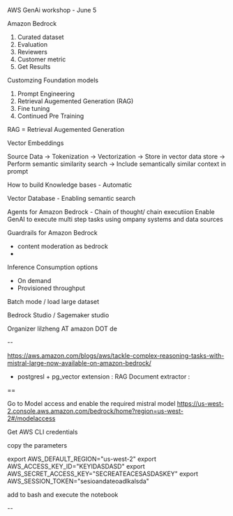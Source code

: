 AWS GenAi workshop - June 5


Amazon Bedrock
1. Curated dataset
2. Evaluation
3. Reviewers
4. Customer metric
5. Get Results


Customzing Foundation models

1. Prompt Engineering
2. Retrieval Augemented Generation (RAG)
3. Fine tuning
4. Continued Pre Training


RAG = Retrieval Augemented Generation


Vector Embeddings

Source Data -> Tokenization -> Vectorization -> Store in vector data store
-> Perform semantic similarity search -> Include semantically similar context in prompt


How to build Knowledge bases - Automatic



Vector Database - Enabling semantic search


Agents for Amazon Bedrock
	- Chain of thought/ chain executiion
Enable GenAI to execute multi step tasks using ompany systems and data sources


Guardrails for Amazon Bedrock
- content moderation as bedrock 
- 

Inference Consumption options
- On demand 
- Provisioned throughput 

Batch mode / load large dataset

Bedrock Studio / Sagemaker studio

Organizer 
lilzheng AT amazon DOT de

--

https://aws.amazon.com/blogs/aws/tackle-complex-reasoning-tasks-with-mistral-large-now-available-on-amazon-bedrock/


- postgresl + pg_vector extension : RAG
Document extractor : 

==

Go to Model access and enable the required mistral model
https://us-west-2.console.aws.amazon.com/bedrock/home?region=us-west-2#/modelaccess


Get AWS CLI credentials

copy the parameters

export AWS_DEFAULT_REGION="us-west-2"
export AWS_ACCESS_KEY_ID="KEYIDASDASD"
export AWS_SECRET_ACCESS_KEY="SECREATEACESASDASKEY"
export AWS_SESSION_TOKEN="sesioandateoadlkalsda"

add to bash and execute the notebook


--